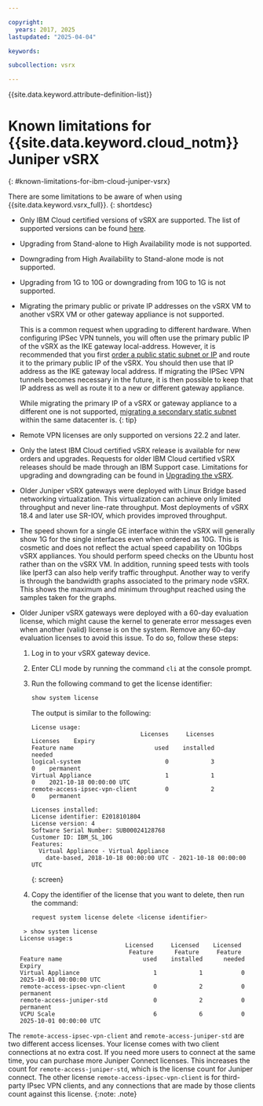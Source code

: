 ```yaml
---

copyright:
  years: 2017, 2025
lastupdated: "2025-04-04"

keywords:

subcollection: vsrx

---
```


{{site.data.keyword.attribute-definition-list}}

# Known limitations for {{site.data.keyword.cloud_notm}} Juniper vSRX
{: #known-limitations-for-ibm-cloud-juniper-vsrx}

There are some limitations to be aware of when using {{site.data.keyword.vsrx_full}}.
{: shortdesc}

* Only IBM Cloud certified versions of vSRX are supported. The list of supported versions can be found [here](/docs/vsrx?topic=vsrx-vsrx-versions).

* Upgrading from Stand-alone to High Availability mode is not supported.

* Downgrading from High Availability to Stand-alone mode is not supported.

* Upgrading from 1G to 10G or downgrading from 10G to 1G is not supported.

* Migrating the primary public or private IP addresses on the vSRX VM to another vSRX VM or other gateway appliance is not supported.

   This is a common request when upgrading to different hardware. When configuring IPSec VPN tunnels, you will often use the primary public IP of the vSRX as the IKE gateway local-address. However, it is recommended that you first [order a public static subnet or IP](/docs/subnets?topic=subnets-order-subnets&interface=ui) and route it to the primary public IP of the vSRX. You should then use that IP address as the IKE gateway local address. If migrating the IPSec VPN tunnels becomes necessary in the future, it is then possible to keep that IP address as well as route it to a new or different gateway appliance.

   While migrating the primary IP of a vSRX or gateway appliance to a different one is not supported, [migrating a secondary static subnet](/docs/subnets?topic=subnets-re-routing-secondary-subnets&interface=ui) within the same datacenter is.
   {: tip}

* Remote VPN licenses are only supported on versions 22.2 and later.

* Only the latest IBM Cloud certified vSRX release is available for new orders and upgrades. Requests for older IBM Cloud certified vSRX releases should be made through an IBM Support case. Limitations for upgrading and downgrading can be found in [Upgrading the vSRX](/docs/vsrx?topic=vsrx-upgrading-the-vsrx).

* Older Juniper vSRX gateways were deployed with Linux Bridge based networking virtualization. This virtualization can achieve only limited throughput and never line-rate throughput. Most deployments of vSRX 18.4 and later use SR-IOV, which provides improved throughput.

* The speed shown for a single GE interface within the vSRX will generally show 1G for the single interfaces even when ordered as 10G. This is cosmetic and does not reflect the actual speed capability on 10Gbps vSRX appliances. You should perform speed checks on the Ubuntu host rather than on the vSRX VM. In addition, running speed tests with tools like Iperf3 can also help verify traffic throughput. Another way to verify is through the bandwidth graphs associated to the primary node vSRX. This shows the maximum and minimum throughput reached using the samples taken for the graphs.

* Older Juniper vSRX gateways were deployed with a 60-day evaluation license, which might cause the kernel to generate error messages even when another (valid) license is on the system. Remove any 60-day evaluation licenses to avoid this issue. To do so, follow these steps:

   1. Log in to your vSRX gateway device.

   2. Enter CLI mode by running the command `cli` at the console prompt.

   3. Run the following command to get the license identifier:

      ```sh
      show system license
      ```

      The output is similar to the following:

      ```text
      License usage:
                                     Licenses     Licenses    Licenses    Expiry
      Feature name                       used    installed      needed
      logical-system                        0            3           0    permanent
      Virtual Appliance                     1            1           0    2021-10-18 00:00:00 UTC
      remote-access-ipsec-vpn-client        0            2           0    permanent

      Licenses installed:
      License identifier: E2018101804
      License version: 4
      Software Serial Number: SUB00024128768
      Customer ID: IBM_SL_10G
      Features:
        Virtual Appliance - Virtual Appliance
          date-based, 2018-10-18 00:00:00 UTC - 2021-10-18 00:00:00 UTC
      ```
      {: screen}

   4. Copy the identifier of the license that you want to delete, then run the command:

      ```sh
      request system license delete <license identifier>
      ```

   ```text
    > show system license
  License usage:s
                                 Licensed     Licensed    Licensed
                                  Feature      Feature     Feature
  Feature name                       used    installed      needed    Expiry
  Virtual Appliance                     1            1           0    2025-10-01 00:00:00 UTC
  remote-access-ipsec-vpn-client        0            2           0    permanent
  remote-access-juniper-std             0            2           0    permanent
  VCPU Scale                            6            6           0    2025-10-01 00:00:00 UTC
   ```

The `remote-access-ipsec-vpn-client` and `remote-access-juniper-std` are two different access licenses. Your license comes with two client connections at no extra cost. If you need more users to connect at the same time, you can purchase more Juniper Connect licenses. This increases the count for `remote-access-juniper-std`, which is the license count for Juniper connect. The other license `remote-access-ipsec-vpn-client` is for third-party IPsec VPN clients, and any connections that are made by those clients count against this license.
{:note: .note}
